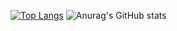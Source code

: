 [![Top Langs](https://github-readme-stats.vercel.app/api/top-langs/?username=ah682&show_icons=true&theme=synthwave&count_private=true&card_width=445&langs_count=5)](https://github.com/anuraghazra/github-readme-stats)
![Anurag's GitHub stats](https://github-readme-stats.vercel.app/api?username=ah682&show_icons=true&theme=synthwave&hide_rank=true&count_private=true)
